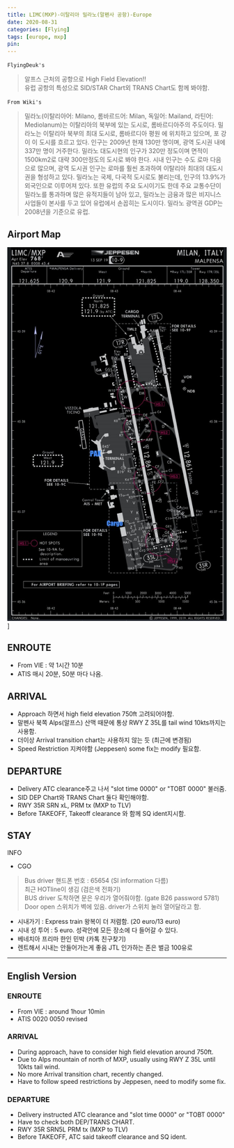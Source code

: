 ```yaml
---
title: LIMC(MXP)-이탈리아 밀라노(말펜사 공항)-Europe
date: 2020-08-31
categories: [Flying]
tags: [europe, mxp]
pin:
---
```

`FlyingDeuk's`
>알프스 근처의 공항으로 High Field Elevation!! <br>
유럽 공항의 특성으로 SID/STAR Chart외 TRANS Chart도 함께 봐야함. <br>

`From Wiki's`
>밀라노(이탈리아어: Milano, 롬바르드어: Milan, 독일어: Mailand, 라틴어: Mediolanum)는 이탈리아의 북부에 있는 도시로, 롬바르디아주의 주도이다. 밀라노는 이탈리아 북부의 최대 도시로, 롬바르디아 평원 에 위치하고 있으며, 포 강이 이 도시를 흐르고 있다. 인구는 2009년 현재 130만 명이며, 광역 도시권 내에 337만 명이 거주한다. 밀라노 대도시현의 인구가 320만 정도이며 면적이 1500km2로 대략 300만정도의 도시로 봐야 한다. 시내 인구는 수도 로마 다음으로 많으며, 광역 도시권 인구는 로마를 훨씬 초과하여 이탈리아 최대의 대도시권을 형성하고 있다. 밀라노는 국제, 다국적 도시로도 불리는데, 인구의 13.9%가 외국인으로 이루어져 있다. 또한 유럽의 주요 도시이기도 한데 주요 교통수단이 밀라노를 통과하며 많은 유적지들이 남아 있고, 밀라노는 금융과 많은 비지니스 사업들이 본사를 두고 있어 유럽에서 손꼽히는 도시이다. 밀라노 광역권 GDP는 2008년을 기준으로 유럽.

## Airport Map
![mxp](/img/flying/airport/mxp_ap.jpg)]

## ENROUTE
- From VIE : 약 1시간 10분
- ATIS 매시 20분, 50분 마다 나옴.

## ARRIVAL
- Approach 하면서 high field elevation 750ft 고려되어야함.
- 말펜사 북쪽 Alps(알프스) 산맥 때문에 통상 RWY Z 35L를 tail wind 10kts까지는 사용함.
- 더이상 Arrival transition chart는 사용하지 않는 듯 (최근에 변경됨)
- Speed Restriction 지켜야함 (Jeppesen) some fix는 modify 필요함.

## DEPARTURE
- Delivery ATC clearance주고 나서 "slot time 0000" or "TOBT 0000" 불러줌.
- SID DEP Chart와 TRANS Chart 둘다 확인해야함.
- RWY 35R SRN xL, PRM tx (MXP to TLV)
- Before TAKEOFF, Takeoff clearance 와 함께 SQ ident지시함.

## STAY

INFO
- CGO
>Bus driver 핸드폰 번호 : 65654 (SI information 다름) <br>
최근 HOTline이 생김 (검은색 전화기) <br>
BUS driver 도착하면 문은 우리가 열어줘야함. (gate B26 password 5781)<br>
Door open 스위치가 벽에 있음. driver가 스위치 눌러 열어달라고 함.

- 시내가기 : Express train 왕복이 더 저렴함. (20 euro/13 euro)
- 시내 성 투어 : 5 euro. 성곽안에 모든 장소에 다 들어갈 수 있다.
- 베네치아 프리마 한인 민박 (카톡 친구찾기)
- 렌트해서 시내는 안들어가는게 좋음 JTL 인가하는 존은 벌금 100유로

----------
## English Version

### ENROUTE
- From VIE : around 1hour 10min
- ATIS 0020 0050 revised

### ARRIVAL
- During approach, have to consider high field elevation around 750ft.
- Due to Alps mountain of north of MXP, usually using RWY Z 35L until 10kts tail wind.
- No more Arrival transition chart, recently changed.
- Have to follow speed restrictions by Jeppesen, need to modify some fix.



### DEPARTURE
- Delivery instructed ATC clearance and "slot time 0000" or "TOBT 0000"
- Have to check both DEP/TRANS CHART.
- RWY 35R SRN5L PRM tx (MXP to TLV)
- Before TAKEOFF, ATC said takeoff clearance and SQ ident.
